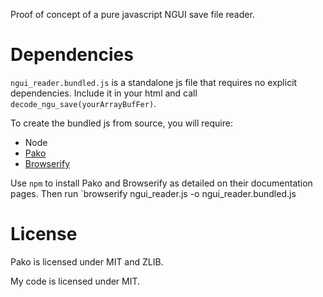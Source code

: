 Proof of concept of a pure javascript NGUI save file reader.

# Dependencies
`ngui_reader.bundled.js` is a standalone js file that requires no explicit dependencies. Include it in your html and call `decode_ngu_save(yourArrayBufFer)`.

To create the bundled js from source, you will require:
 - Node
 - [Pako](https://github.com/nodeca/pako)
 - [Browserify](https://browserify.org/)

Use `npm` to install Pako and Browserify as detailed on their documentation pages. Then run `browserify ngui_reader.js -o ngui_reader.bundled.js

# License

Pako is licensed under MIT and ZLIB.

My code is licensed under MIT.
